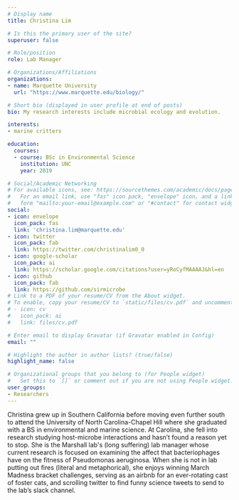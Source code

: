 ```yaml
---
# Display name
title: Christina Lim

# Is this the primary user of the site?
superuser: false

# Role/position
role: Lab Manager

# Organizations/Affiliations
organizations:
- name: Marquette University
  url: "https://www.marquette.edu/biology/"

# Short bio (displayed in user profile at end of posts)
bio: My research interests include microbial ecology and evolution.

interests:
- marine critters

education:
  courses:
  - course: BSc in Environmental Science
    institution: UNC
    year: 2019

# Social/Academic Networking
# For available icons, see: https://sourcethemes.com/academic/docs/page-builder/#icons
#   For an email link, use "fas" icon pack, "envelope" icon, and a link in the
#   form "mailto:your-email@example.com" or "#contact" for contact widget.
social:
- icon: envelope
  icon_pack: fas
  link: 'christina.lim@marquette.edu'
- icon: twitter
  icon_pack: fab
  link: https://twitter.com/christinalim0_0
- icon: google-scholar
  icon_pack: ai
  link: https://scholar.google.com/citations?user=yRoCyfMAAAAJ&hl=en
- icon: github
  icon_pack: fab
  link: https://github.com/sirmicrobe
# Link to a PDF of your resume/CV from the About widget.
# To enable, copy your resume/CV to `static/files/cv.pdf` and uncomment the lines below.
# - icon: cv
#   icon_pack: ai
#   link: files/cv.pdf

# Enter email to display Gravatar (if Gravatar enabled in Config)
email: ""

# Highlight the author in author lists? (true/false)
highlight_name: false

# Organizational groups that you belong to (for People widget)
#   Set this to `[]` or comment out if you are not using People widget.
user_groups:
- Researchers
---
```


Christina grew up in Southern California before moving even further south to attend the University of North Carolina-Chapel Hill where she graduated with a BS in environmental and marine science. At Carolina, she fell into research studying host-microbe interactions and hasn’t found a reason yet to stop. She is the Marshall lab's (long suffering) lab manager whose current research is focused on examining the affect that bacteriophages have on the fitness of Pseudomonas aeruginosa. When she is not in lab putting out fires (literal and metaphorical), she enjoys winning March Madness bracket challenges, serving as an airbnb for an ever-rotating cast of foster cats, and scrolling twitter to find funny science tweets to send to the lab’s slack channel.